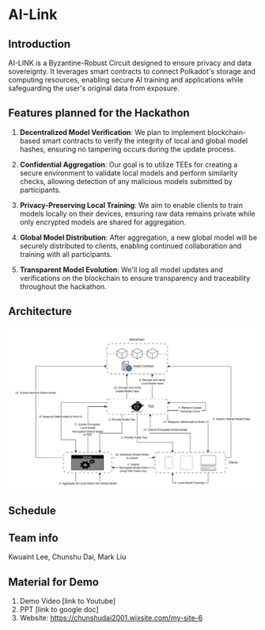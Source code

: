 # AI-Link

## Introduction
AI-LINK is a Byzantine-Robust Circuit designed to ensure privacy and data sovereignty. It leverages smart contracts to connect Polkadot's storage and computing resources, enabling secure AI training and applications while safeguarding the user's original data from exposure.

## Features planned for the Hackathon

1. **Decentralized Model Verification**: We plan to implement blockchain-based smart contracts to verify the integrity of local and global model hashes, ensuring no tampering occurs during the update process.

2. **Confidential Aggregation**: Our goal is to utilize TEEs for creating a secure environment to validate local models and perform similarity checks, allowing detection of any malicious models submitted by participants.

3. **Privacy-Preserving Local Training**: We aim to enable clients to train models locally on their devices, ensuring raw data remains private while only encrypted models are shared for aggregation.

4. **Global Model Distribution**: After aggregation, a new global model will be securely distributed to clients, enabling continued collaboration and training with all participants.

5. **Transparent Model Evolution**: We'll log all model updates and verifications on the blockchain to ensure transparency and traceability throughout the hackathon.

## Architecture
![Architecture](doc/AI-LINK_Architecture_Hackathon.png)

## Schedule

## Team info
Kwuaint Lee, Chunshu Dai, Mark Liu

## Material for Demo
1. Demo Video [link to Youtube]
2. PPT [link to google doc]
3. Website: https://chunshudai2001.wixsite.com/my-site-6
